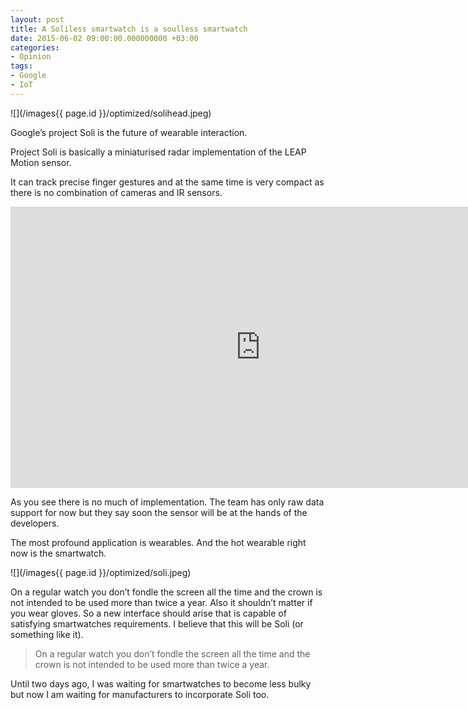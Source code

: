 ```yaml
---
layout: post
title: A Soliless smartwatch is a soulless smartwatch
date: 2015-06-02 09:00:00.000000000 +03:00
categories:
- Opinion
tags:
- Google
- IoT
---
```


![](/images{{ page.id }}/optimized/solihead.jpeg)

Google’s project Soli is the future of wearable interaction.

Project Soli is basically a miniaturised radar implementation of the LEAP Motion sensor.

It can track precise finger gestures and at the same time is very compact as there is no combination of cameras and IR sensors.

<iframe src="https://www.youtube.com/embed/0QNiZfSsPc0?feature=oembed" width="800" height="450" frameborder="0" allowfullscreen="allowfullscreen"></iframe>

As you see there is no much of implementation. The team has only raw data support for now but they say soon the sensor will be at the hands of the developers.

The most profound application is wearables. And the hot wearable right now is the smartwatch.

![](/images{{ page.id }}/optimized/soli.jpeg)

On a regular watch you don’t fondle the screen all the time and the crown is not intended to be used more than twice a year. Also it shouldn’t matter if you wear gloves. So a new interface should arise that is capable of satisfying smartwatches requirements. I believe that this will be Soli (or something like it).

> On a regular watch you don’t fondle the screen all the time and the crown is not intended to be used more than twice a year.

Until two days ago, I was waiting for smartwatches to become less bulky but now I am waiting for manufacturers to incorporate Soli too.
